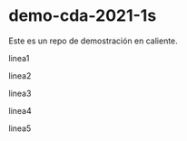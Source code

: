 # demo-cda-2021-1s
Este es un repo de demostración en caliente.

linea1

linea2

linea3

linea4

linea5




